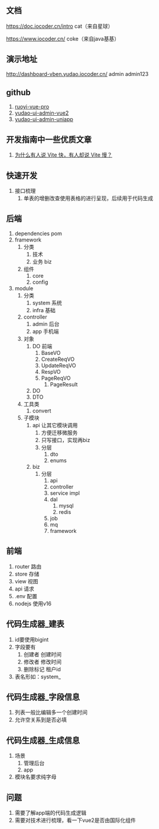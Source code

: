 ## 文档
https://doc.iocoder.cn/intro
cat（来自星球）

https://www.iocoder.cn/
coke（来自java基基）

## 演示地址
http://dashboard-vben.yudao.iocoder.cn/
admin
admin123

## github
1. [ruoyi-vue-pro](https://github.com/YunaiV/ruoyi-vue-pro)
2. [yudao-ui-admin-vue2](https://github.com/yudaocode/yudao-ui-admin-vue2/)
3. [yudao-ui-admin-uniapp](https://github.com/yudaocode/yudao-ui-admin-uniapp)

## 开发指南中一些优质文章
1. [为什么有人说 Vite 快，有人却说 Vite 慢？](https://juejin.cn/post/7129041114174062628)

## 快速开发
1. 接口梳理
   1. 单表的增删改查使用表格的进行呈现，后续用于代码生成

## 后端
1. dependencies pom
2. framework
   1. 分类
      1. 技术
      2. 业务 biz
   2. 组件
      1. core
      2. config
3. module
   1. 分类
      1. system 系统
      2. infra 基础
   2. controller
      1. admin 后台
      2. app 手机端
   3. 对象
      1. DO 前端
         1. BaseVO
         2. CreateReqVO
         3. UpdateReqVO
         4. RespVO
         5. PageReqVO
            1. PageResult
      2. DO
      3. DTO
   4. 工具类
      1. convert
   5. 子模块
      1. api 让其它模块调用
         1. 方便迁移微服务
         2. 只写接口，实现再biz
         3. 分层
            1. dto
            2. enums
      2. biz
         1. 分层
            1. api
            2. controller
            3. service impl
            4. dal
               1. mysql
               2. redis
            5. job
            6. mq
            7. framework

## 前端
1. router 路由
2. store 存储
3. view 视图
4. api 请求
5. .env 配置
6. nodejs 使用v16

## 代码生成器_建表
1. id要使用bigint
2. 字段要有
   1. 创建者 创建时间
   2. 修改者 修改时间
   3. 删除标记 租户id
3. 表名形如：system_

## 代码生成器_字段信息
1. 列表一般比编辑多一个创建时间
2. 允许空关系到是否必填

## 代码生成器_生成信息
1. 场景
   1. 管理后台
   2. app
2. 模块名要求纯字母

## 问题
1. 需要了解app端的代码生成逻辑
2. 需要对技术进行梳理，看一下vue2是否由国际化组件


